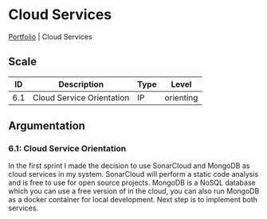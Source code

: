 # Cloud Services

[Portfolio](../../README.md) | Cloud Services

[Uitleg leeruitkomst]: #

## Scale

| ID | Description | Type | Level |
|---|---|---|---|
| 6.1 | Cloud Service Orientation | IP | orienting |

## Argumentation

### 6.1: Cloud Service Orientation

In the first sprint I made the decision to use SonarCloud and MongoDB as cloud services in my system. SonarCloud will perform a static code analysis and is free to use for open source projects. MongoDB is a NoSQL database which you can use a free version of in the cloud, you can also run MongoDB as a docker container for local development. Next step is to implement both services.
